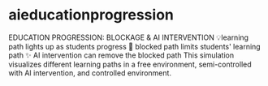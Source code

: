 # aieducationprogression
EDUCATION PROGRESSION: BLOCKAGE &amp; AI INTERVENTION 💡learning path lights up as students progress 🚫 blocked path limits students' learning path ✨ AI intervention can remove the blocked path  This simulation visualizes different learning paths in a free environment, semi-controlled with AI intervention, and controlled environment.

